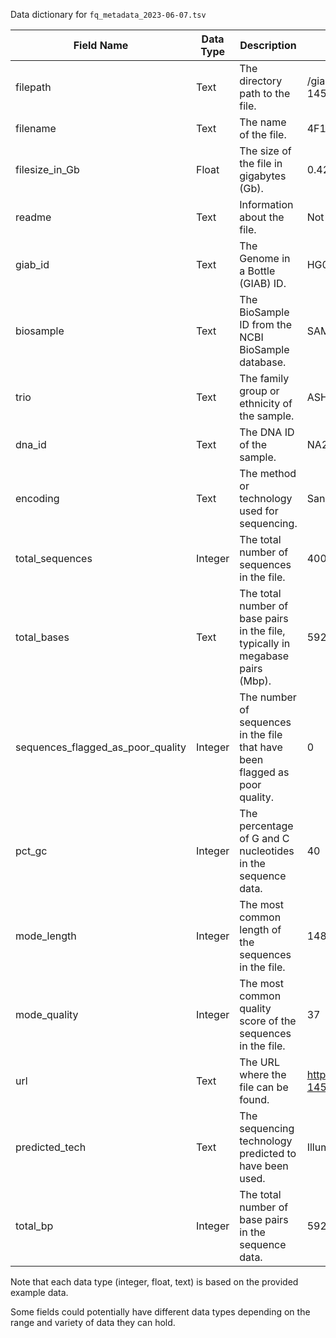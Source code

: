 Data dictionary for `fq_metadata_2023-06-07.tsv`

| Field Name          | Data Type          | Description          | Example          |
|----------------------------------|-----------|-----------------------------------------------------------------------------------------------------------------|----------------------------------------------------------------------------------------------------------------------------------------------------------------------------------------------------|
| filepath          | Text          | The directory path to the file.          | /giab/ftp/data/AshkenazimTrio/HG004_NA24143_mother/NIST_HiSeq_HG004_Homogeneity-14572558/HG004_HiSeq300x_fastq/140905_D00360_0053_BHAJVYADXX/Project_RM8392/Sample_4F1                             |
| filename                         | Text      | The name of the file.                                                                                           | 4F1_ACAGTG_L001_R1_006.fastq.gz                                                                                                                                                                   |
| filesize_in_Gb                   | Float     | The size of the file in gigabytes (Gb).                                                                         | 0.42                                                                                                                                                                                               |
| readme                           | Text      | Information about the file.                                                                                     | Not available in parent or current directory                                                                                                                                                       |
| giab_id                          | Text      | The Genome in a Bottle (GIAB) ID.                                                                               | HG004                                                                                                                                                                                              |
| biosample                        | Text      | The BioSample ID from the NCBI BioSample database.                                                              | SAMN03283346                                                                                                                                                                                       |
| trio                             | Text      | The family group or ethnicity of the sample.                                                                    | ASHKENAZI_JEWISH                                                                                                                                                                                   |
| dna_id                           | Text      | The DNA ID of the sample.                                                                                        | NA24143                                                                                                                                                                                            |
| encoding                         | Text      | The method or technology used for sequencing.                                                                    | Sanger / Illumina 1.9                                                                                                                                                                              |
| total_sequences                  | Integer   | The total number of sequences in the file.                                                                       | 4000000                                                                                                                                                                                            |
| total_bases                      | Text      | The total number of base pairs in the file, typically in megabase pairs (Mbp).                                  | 592 Mbp                                                                                                                                                                                            |
| sequences_flagged_as_poor_quality | Integer   | The number of sequences in the file that have been flagged as poor quality.                                      | 0                                                                                                                                                                                                  |
| pct_gc                           | Integer   | The percentage of G and C nucleotides in the sequence data.                                                      | 40                                                                                                                                                                                                 |
| mode_length                      | Integer   | The most common length of the sequences in the file.                                                             | 148                                                                                                                                                                                                |
| mode_quality                     | Integer   | The most common quality score of the sequences in the file.                                                      | 37                                                                                                                                                                                                 |
| url                              | Text      | The URL where the file can be found.                                                                             | https://ftp-trace.ncbi.nlm.nih.gov/ReferenceSamples/giab/data/AshkenazimTrio/HG004_NA24143_mother/NIST_HiSeq_HG004_Homogeneity-14572558/HG004_HiSeq300x_fastq/140905_D00360_0053_BHAJVYADXX/Project_RM8392/Sample_4F1/4F1_ACAGTG_L001_R1_006.fastq.gz |
| predicted_tech                   | Text      | The sequencing technology predicted to have been used.                                                          | Illumina                                                                                                                                                                                           |
| total_bp                         | Integer   | The total number of base pairs in the sequence data.                                                             | 592000000                                                                                                                                                                                          |


Note that each data type (integer, float, text) is based on the provided example data.

 Some fields could potentially have different data types depending on the range and variety of data they can hold.
